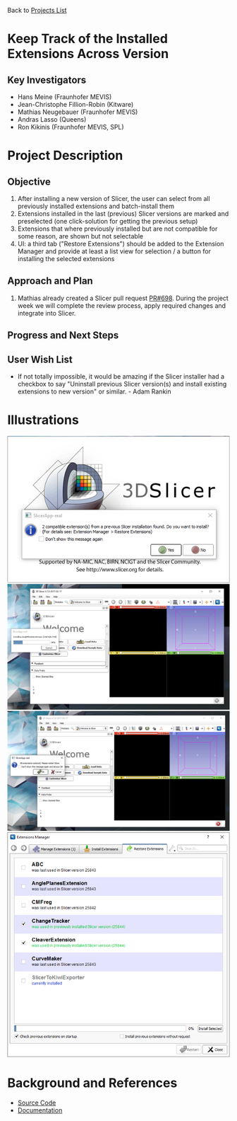 Back to [Projects List](../../README.md#ProjectsList)

# Keep Track of the Installed Extensions Across Version

## Key Investigators

- Hans Meine (Fraunhofer MEVIS)
- Jean-Christophe Fillion-Robin (Kitware)
- Mathias Neugebauer (Fraunhofer MEVIS)
- Andras Lasso (Queens)
- Ron Kikinis (Fraunhofer MEVIS, SPL)

# Project Description

## Objective

1. After installing a new version of Slicer, the user can select from all previously installed extensions
   and batch-install them
1. Extensions installed in the last (previous) Slicer versions are marked and preselected
   (one click-solution for getting the previous setup)
1. Extensions that where previously installed but are not compatible for some reason, are shown but not selectable
1. UI: a third tab ("Restore Extensions") should be added to the Extension Manager and provide at least a list
   view for selection / a button for installing the selected extensions

## Approach and Plan

1. Mathias already created a Slicer pull request [PR#698](https://github.com/Slicer/Slicer/pull/698). During the project week
   we will complete the review process, apply required changes and integrate into Slicer.

## Progress and Next Steps

<!--Describe progress and next steps in a few bullet points as you are making progress.-->

## User Wish List
* If not totally impossible, it would be amazing if the Slicer installer had a checkbox to say "Uninstall previous Slicer version(s) and install existing extensions to new version" or similar. - Adam Rankin

# Illustrations

<!--Add pictures and links to videos that demonstrate what has been accomplished.-->

![](1_Extension_check_on_startup.png)
![](2_Extension_installation_progress_startup.png)
![](3_Restart_confirm_after_extension_installation_on_startup.png)
![](4_Extension_restore_widget_interface.png)


# Background and References

<!--Use this space for information that may help people better understand your project, like links to papers, source code, or data.-->

- [Source Code](https://github.com/Slicer/Slicer/pull/698)
- [Documentation](https://www.slicer.org/wiki/Documentation/Labs/AutomaticUpdateAndInstallationFramework)

